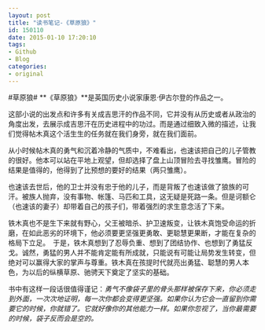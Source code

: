 ```yaml
---
layout: post
title: "读书笔记-《草原狼》"
id: 150110
date: 2015-01-10 17:20:10
tags: 
- Github
- Blog
categories: 
- original
---
```


#草原狼#
**《草原狼》**是英国历史小说家康恩·伊古尔登的作品之一。

这部小说的出发点和许多有关成吉思汗的作品不同，它并没有从历史或者从政治的角度出发，去展示成吉思汗在历史进程中的功过。而是通过细致入微的描述，让我们觉得帖木真这个活生生的任务就在我们身旁，就在我们面前。

从小时候帖木真的勇气和沉着冷静的气质中，不难看出，也速该把自己的儿子管教的很好。他本可以站在平地上观望，但却选择了盘上山顶冒险去寻找雏鹰。冒险的结果是值得的，他得到了比预想的要好的结果（两只雏鹰）。

也速该去世后，他的卫士并没有忠于他的儿子，而是背叛了也速该做了狼族的可汗。被族人抛弃，没有事物、帐篷、马匹和工具，这无疑是死路一条。但是诃额仑（也速该的妻子）却带着自己的孩子们，带着强烈的求生意念活了下来。

铁木真也不是生下来就有野心，父王被暗杀、护卫速叛变，让铁木真饱受命运的折磨，在如此恶劣的环境下，他必须要更坚强更勇敢、更聪慧更果断，才能在复杂的格局下立足。　于是，铁木真想到了忍辱负重、想到了团结协作、也想到了勇猛反戈。诚然，勇猛的男人并不能肯定能有所成就，只能说有可能让局势发生转变，但绝对可以赢得大家的掌声与尊重。铁木真在孩提时代就亮出勇猛、聪慧的男人本色，为以后的纵横草原、驰骋天下奠定了坚实的基础。

书中有这样一段话很值得谨记：*勇气不像袋子里的骨头那样被保存下来，你必须走到外面，一次次地证明，每一次你都会变得更坚强。如果你认为它会一直留到你需要它的时候，你就错了。它就好像你的其他能力一样。如果你忽视了，当你最需要的时候，袋子反而会是空的。*

